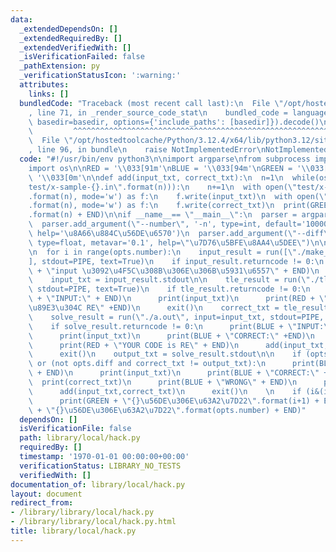 ```yaml
---
data:
  _extendedDependsOn: []
  _extendedRequiredBy: []
  _extendedVerifiedWith: []
  _isVerificationFailed: false
  _pathExtension: py
  _verificationStatusIcon: ':warning:'
  attributes:
    links: []
  bundledCode: "Traceback (most recent call last):\n  File \"/opt/hostedtoolcache/Python/3.12.4/x64/lib/python3.12/site-packages/onlinejudge_verify/documentation/build.py\"\
    , line 71, in _render_source_code_stat\n    bundled_code = language.bundle(stat.path,\
    \ basedir=basedir, options={'include_paths': [basedir]}).decode()\n          \
    \         ^^^^^^^^^^^^^^^^^^^^^^^^^^^^^^^^^^^^^^^^^^^^^^^^^^^^^^^^^^^^^^^^^^^^^^^^^^^^^^^^^\n\
    \  File \"/opt/hostedtoolcache/Python/3.12.4/x64/lib/python3.12/site-packages/onlinejudge_verify/languages/python.py\"\
    , line 96, in bundle\n    raise NotImplementedError\nNotImplementedError\n"
  code: "#!/usr/bin/env python3\n\nimport argparse\nfrom subprocess import run, PIPE\n\
    import os\n\nRED = '\\033[91m'\nBLUE = '\\033[94m'\nGREEN = '\\033[92m'\nEND =\
    \ '\\033[0m'\n\ndef add(input_txt, correct_txt):\n  n=1\n  while(os.path.exists(\"\
    test/x-sample-{}.in\".format(n))):\n    n+=1\n  with open(\"test/x-sample-{}.in\"\
    .format(n), mode='w') as f:\n    f.write(input_txt)\n  with open(\"test/x-sample-{}.out\"\
    .format(n), mode='w') as f:\n    f.write(correct_txt)\n  print(GREEN + \"ADD x-sample-{}\"\
    .format(n) + END)\n\nif __name__== \"__main__\":\n  parser = argparse.ArgumentParser()\n\
    \  parser.add_argument(\"--number\", '-n', type=int, default='100000', metavar='100',\
    \ help='\u8A66\u884C\u56DE\u6570')\n  parser.add_argument(\"--diff\", \"-d\",\
    \ type=float, metavar='0.1', help=\"\u7D76\u5BFE\u8AA4\u5DEE\")\n\n  opts = parser.parse_args()\n\
    \n  for i in range(opts.number):\n    input_result = run([\"./make_random.out\"\
    ], stdout=PIPE, text=True)\n    if input_result.returncode != 0:\n      print(RED\
    \ + \"input \u3092\u4F5C\u308B\u306E\u306B\u5931\u6557\" + END)\n      exit()\n\
    \    input_txt = input_result.stdout\n\n    tle_result = run(\"./tle.out\", input=input_txt,\
    \ stdout=PIPE, text=True)\n    if tle_result.returncode != 0:\n      print(BLUE\
    \ + \"INPUT:\" + END)\n      print(input_txt)\n      print(RED + \"\u611A\u76F4\
    \u89E3\u304C RE\" +END)\n      exit()\n    correct_txt = tle_result.stdout\n\n\
    \    solve_result = run(\"./a.out\", input=input_txt, stdout=PIPE, text=True)\n\
    \    if solve_result.returncode != 0:\n      print(BLUE + \"INPUT:\" + END)\n\
    \      print(input_txt)\n      print(BLUE + \"CORRECT:\" +END)\n      print(correct_txt)\n\
    \      print(RED + \"YOUR CODE is RE\" + END)\n      add(input_txt,correct_txt)\n\
    \      exit()\n    output_txt = solve_result.stdout\n\n    if (opts.diff and abs(correct_txt-output_txt)>diff)\
    \ or (not opts.diff and correct_txt != output_txt):\n      print(BLUE + \"INPUT:\"\
    \ + END)\n      print(input_txt)\n      print(BLUE + \"CORRECT:\" +END)\n    \
    \  print(correct_txt)\n      print(BLUE + \"WRONG\" + END)\n      print(output_txt)\n\
    \      add(input_txt,correct_txt)\n      exit()\n    \n    if (i&(i+1)) == 0:\n\
    \      print(GREEN + \"{}\u56DE\u306E\u63A2\u7D22\".format(i+1) + END)\n  print(GREEN\
    \ + \"{}\u56DE\u306E\u63A2\u7D22\".format(opts.number) + END)"
  dependsOn: []
  isVerificationFile: false
  path: library/local/hack.py
  requiredBy: []
  timestamp: '1970-01-01 00:00:00+00:00'
  verificationStatus: LIBRARY_NO_TESTS
  verifiedWith: []
documentation_of: library/local/hack.py
layout: document
redirect_from:
- /library/library/local/hack.py
- /library/library/local/hack.py.html
title: library/local/hack.py
---
```

